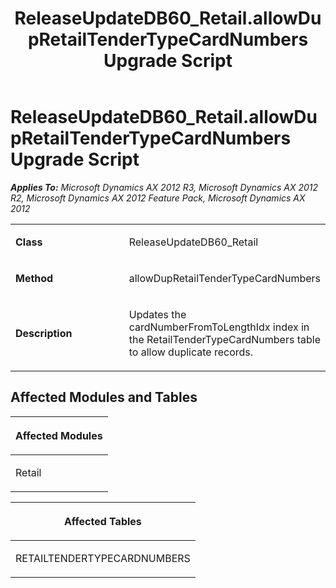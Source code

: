 ﻿---
title: ReleaseUpdateDB60_Retail.allowDupRetailTenderTypeCardNumbers Upgrade Script
TOCTitle: ReleaseUpdateDB60_Retail.allowDupRetailTenderTypeCardNumbers Upgrade Script
ms:assetid: af3afb5c-abba-b2ff-8e0e-3902d00e6f77
ms:mtpsurl: https://msdn.microsoft.com/en-us/library/JJ686562(v=AX.60)
ms:contentKeyID: 49710516
ms.date: 05/18/2015
mtps_version: v=AX.60
---

# ReleaseUpdateDB60\_Retail.allowDupRetailTenderTypeCardNumbers Upgrade Script 


_**Applies To:** Microsoft Dynamics AX 2012 R3, Microsoft Dynamics AX 2012 R2, Microsoft Dynamics AX 2012 Feature Pack, Microsoft Dynamics AX 2012_

<table>
<colgroup>
<col style="width: 50%" />
<col style="width: 50%" />
</colgroup>
<tbody>
<tr class="odd">
<td><p><strong>Class</strong></p></td>
<td><p>ReleaseUpdateDB60_Retail</p></td>
</tr>
<tr class="even">
<td><p><strong>Method</strong></p></td>
<td><p>allowDupRetailTenderTypeCardNumbers</p></td>
</tr>
<tr class="odd">
<td><p><strong>Description</strong></p></td>
<td><p>Updates the cardNumberFromToLengthIdx index in the RetailTenderTypeCardNumbers table to allow duplicate records.</p></td>
</tr>
</tbody>
</table>


## Affected Modules and Tables

<table>
<colgroup>
<col style="width: 100%" />
</colgroup>
<thead>
<tr class="header">
<th><p>Affected Modules</p></th>
</tr>
</thead>
<tbody>
<tr class="odd">
<td><p>Retail</p></td>
</tr>
</tbody>
</table>


<table>
<colgroup>
<col style="width: 100%" />
</colgroup>
<thead>
<tr class="header">
<th><p>Affected Tables</p></th>
</tr>
</thead>
<tbody>
<tr class="odd">
<td><p>RETAILTENDERTYPECARDNUMBERS</p></td>
</tr>
</tbody>
</table>

  


